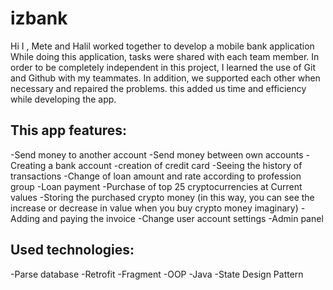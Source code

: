 # izbank

Hi 
I , Mete and Halil worked together to develop a mobile bank application
While doing this application, tasks were shared with each team member.
In order to be completely independent in this project, I learned the use of Git and Github with my teammates.
In addition, we supported each other when necessary and repaired the problems.
this added us time and efficiency while developing the app.

## This app features:
-Send money to another account
-Send money between own accounts
-Creating a bank account
-creation of credit card
-Seeing the history of transactions
-Change of loan amount and rate according to profession group
-Loan payment
-Purchase of top 25 cryptocurrencies at Current values
-Storing the purchased crypto money (in this way, you can see the increase or decrease in value when you buy crypto money imaginary)
-Adding and paying the invoice
-Change user account settings
-Admin panel

## Used technologies:
-Parse database
-Retrofit
-Fragment
-OOP
-Java
-State Design Pattern
